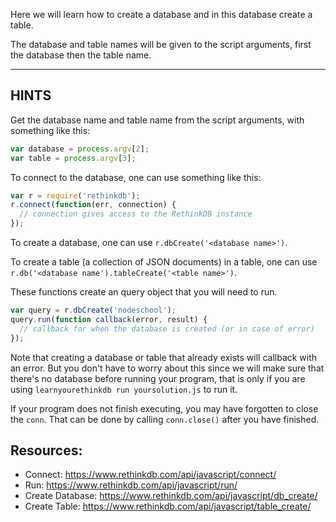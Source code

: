 Here we will learn how to create a database and in this
database create a table.

The database and table names will be given to the script arguments, first the
database then the table name.

-----------------------------------------------------------
## HINTS

Get the database name and table name from the script arguments, with something
like this:

```javascript
var database = process.argv[2];
var table = process.argv[3];
```

To connect to the database, one can use something like this:

```js
var r = require('rethinkdb');
r.connect(function(err, connection) {
  // connection gives access to the RethinkDB instance
});
```

To create a database, one can use `r.dbCreate('<database name>')`.

To create a table (a collection of JSON documents) in a table, one can use
`r.db('<database name').tableCreate('<table name>')`.

These functions create an query object that you will need to run.

```js
var query = r.dbCreate('nodeschool');
query.run(function callback(error, result) {
  // callback for when the database is created (or in case of error)
});
```

Note that creating a database or table that already exists will callback with
an error. But you don't have to worry about this since we will make
sure that there's no database before running your program, that is
only if you are using `learnyourethinkdb run yoursolution.js` to run it.

If your program does not finish executing, you may have forgotten to
close the `conn`. That can be done by calling `conn.close()` after you
have finished.

## Resources:

* Connect: https://www.rethinkdb.com/api/javascript/connect/
* Run: https://www.rethinkdb.com/api/javascript/run/
* Create Database: https://www.rethinkdb.com/api/javascript/db_create/
* Create Table: https://www.rethinkdb.com/api/javascript/table_create/

